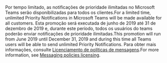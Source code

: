 <span data-ttu-id="de30d-101">Por tempo limitado, as notificações de prioridade ilimitadas no Microsoft Teams serão disponibilizadas para todos os clientes.</span><span class="sxs-lookup"><span data-stu-id="de30d-101">For a limited time, unlimited Priority Notifications in Microsoft Teams will be made available for all customers.</span></span> <span data-ttu-id="de30d-102">Esta promoção será executada de junho de 2019 até 31 de dezembro de 2019 e, durante este período, todos os usuários do teams poderão enviar notificações de prioridade ilimitadas.</span><span class="sxs-lookup"><span data-stu-id="de30d-102">This promotion will run from June 2019 until December 31, 2019 and during this time all Teams users will be able to send unlimited Priority Notifications.</span></span> <span data-ttu-id="de30d-103">Para obter mais informações, consulte [Licenciamento de políticas de mensagens](../teams-add-on-licensing/pri-message.md).</span><span class="sxs-lookup"><span data-stu-id="de30d-103">For more information, see [Messaging policies licensing](../teams-add-on-licensing/pri-message.md).</span></span> 